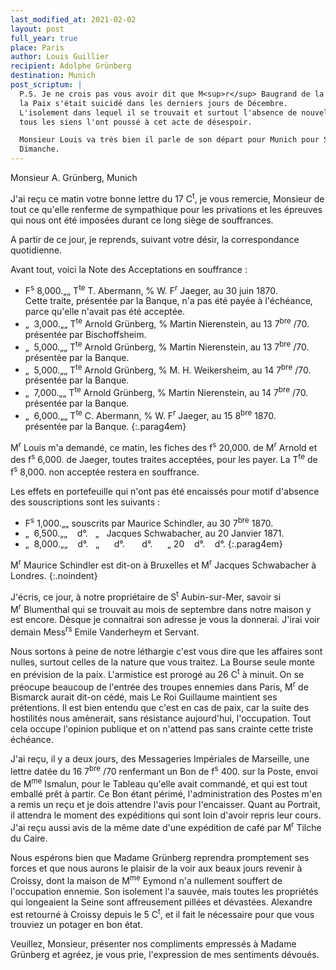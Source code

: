 ```yaml
---
last_modified_at: 2021-02-02
layout: post
full_year: true
place: Paris
author: Louis Guillier
recipient: Adolphe Grünberg
destination: Munich
post_scriptum: |
  P.S. Je ne crois pas vous avoir dit que M<sup>r</sup> Baugrand de la rue de
  la Paix s'était suicidé dans les derniers jours de Décembre.
  L'isolement dans lequel il se trouvait et surtout l'absence de nouvelles de
  tous les siens l'ont poussé à cet acte de désespoir.

  Monsieur Louis va très bien il parle de son départ pour Munich pour Samedi ou
  Dimanche.
---
```


Monsieur A. Grünberg, Munich

J'ai reçu ce matin votre bonne lettre du 17 C<sup>t</sup>, je vous remercie,
Monsieur de tout ce qu'elle renferme de sympathique pour les privations et les
épreuves qui nous ont été imposées durant ce long siège de souffrances.

A partir de ce jour, je reprends, suivant votre désir, la correspondance
quotidienne.

Avant tout, voici la Note des Acceptations en souffrance :

- F<sup>s</sup> 8,000.„„ T<sup>te</sup> T. Abermann, % W. F<sup>r</sup> Jaeger,
  au 30 juin 1870.  
  Cette traite, présentée par la Banque, n'a pas été payée à l'échéance, parce
  qu'elle n'avait pas été acceptée.
- „  3,000.„„ T<sup>te</sup> Arnold Grünberg, % Martin Nierenstein, au
  13 7<sup>bre</sup> /70.  
  présentée par Bischoffsheim.
- „  5,000.„„ T<sup>te</sup> Arnold Grünberg, % Martin Nierenstein, au
  13 7<sup>bre</sup> /70.  
  présentée par la Banque.
- „  5,000.„„ T<sup>te</sup> Arnold Grünberg, % M. H. Weikersheim, au
  14 7<sup>bre</sup> /70.  
  présentée par la Banque.
- „  7,000.„„ T<sup>te</sup> Arnold Grünberg, % Martin Nierenstein, au
  14 7<sup>bre</sup> /70.  
  présentée par la Banque.
- „  6,000.„„ T<sup>te</sup> C. Abermann, % W. F<sup>r</sup> Jaeger, au
  15 8<sup>bre</sup> 1870.  
  présentée par la Banque.
{:.parag4em}

M<sup>r</sup> Louis m'a demandé, ce matin, les fiches des f<sup>s</sup> 20,000.
de M<sup>r</sup> Arnold et des f<sup>s</sup> 6,000. de Jaeger, toutes traites
acceptées, pour les payer. La T<sup>te</sup> de f<sup>s</sup> 8,000. non
acceptée restera en souffrance.

Les effets en portefeuille qui n'ont pas été encaissés pour motif d'absence des
souscriptions sont les suivants :

- F<sup>s</sup> 1,000.„„ souscrits par Maurice Schindler, au 30 7<sup>bre</sup> 1870.
- „  6,500.„„    d°.   „   Jacques Schwabacher, au 20 Janvier 1871.
- „  8,000.„„    d°.   „      d°.       d°.      „ 20    d°.    d°.
{:.parag4em}

M<sup>r</sup> Maurice Schindler est dit-on à Bruxelles et M<sup>r</sup> Jacques
Schwabacher à Londres.
{:.noindent}

J'écris, ce jour, à notre propriétaire de S<sup>t</sup> Aubin-sur-Mer,
savoir si M<sup>r</sup> Blumenthal qui se trouvait au mois de septembre dans
notre maison y est encore.
Dèsque je connaitrai son adresse je vous la donnerai.
J'irai voir demain Mess<sup>rs</sup> Emile Vanderheym et Servant.

Nous sortons à peine de notre léthargie c'est vous dire que les affaires sont
nulles, surtout celles de la nature que vous traitez.
La Bourse seule monte en prévision de la paix.
L'armistice est prorogé au 26 C<sup>t</sup> à minuit.
On se préocupe beaucoup de l'entrée des troupes ennemies dans Paris,
M<sup>r</sup> de Bismarck aurait dit-on cédé, mais Le Roi Guillaume maintient
ses prétentions.
Il est bien entendu que c'est en cas de paix, car la suite des hostilités nous
amènerait, sans résistance aujourd'hui, l'occupation.
Tout cela occupe l'opinion publique et on n'attend pas sans crainte cette
triste échéance.

J'ai reçu, il y a deux jours, des Messageries Impériales de Marseille, une
lettre datée du 16 7<sup>bre</sup> /70 renfermant un Bon de f<sup>s</sup> 400.
sur la Poste, envoi de M<sup>me</sup> Ismalun, pour le Tableau qu'elle avait
commandé, et qui est tout emballé prêt à partir.
Ce Bon étant périmé, l'administration des Postes m'en a remis un reçu et je
dois attendre l'avis pour l'encaisser.
Quant au Portrait, il attendra le moment des expéditions qui sont loin d'avoir
repris leur cours.
J'ai reçu aussi avis de la même date d'une expédition de café par
M<sup>r</sup> Tilche du Caire.

Nous espérons bien que Madame Grünberg reprendra promptement ses forces et que
nous aurons le plaisir de la voir aux beaux jours revenir à Croissy, dont la
maison de M<sup>me</sup> Eymond n'a nullement souffert de l'occupation ennemie.
Son isolement l'a sauvée, mais toutes les propriétés qui longeaient la Seine
sont affreusement pillées et dévastées.
Alexandre est retourné à Croissy depuis le 5 C<sup>t</sup>, et il fait le
nécessaire pour que vous trouviez un potager en bon état.

Veuillez, Monsieur, présenter nos compliments empressés à Madame Grünberg et
agréez, je vous prie, l'expression de mes sentiments dévoués.
